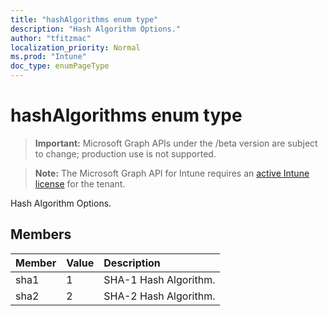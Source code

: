 ```yaml
---
title: "hashAlgorithms enum type"
description: "Hash Algorithm Options."
author: "tfitzmac"
localization_priority: Normal
ms.prod: "Intune"
doc_type: enumPageType
---
```


# hashAlgorithms enum type

> **Important:** Microsoft Graph APIs under the /beta version are subject to change; production use is not supported.

> **Note:** The Microsoft Graph API for Intune requires an [active Intune license](https://go.microsoft.com/fwlink/?linkid=839381) for the tenant.

Hash Algorithm Options.

## Members
|Member|Value|Description|
|:---|:---|:---|
|sha1|1|SHA-1 Hash Algorithm.|
|sha2|2|SHA-2 Hash Algorithm.|




